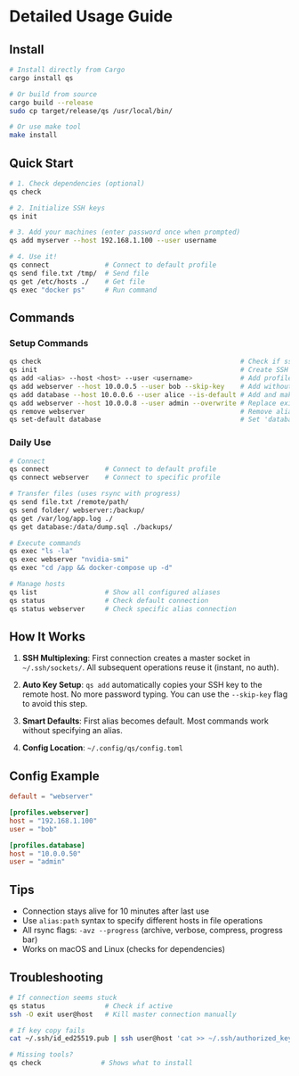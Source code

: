 # Detailed Usage Guide

## Install

```bash
# Install directly from Cargo
cargo install qs

# Or build from source
cargo build --release
sudo cp target/release/qs /usr/local/bin/

# Or use make tool
make install
```

## Quick Start

```bash
# 1. Check dependencies (optional)
qs check

# 2. Initialize SSH keys
qs init

# 3. Add your machines (enter password once when prompted)
qs add myserver --host 192.168.1.100 --user username

# 4. Use it!
qs connect              # Connect to default profile
qs send file.txt /tmp/  # Send file
qs get /etc/hosts ./    # Get file
qs exec "docker ps"     # Run command
```

## Commands

### Setup Commands

```bash
qs check                                                  # Check if ssh, rsync are installed
qs init                                                   # Create SSH keys if needed
qs add <alias> --host <host> --user <username>            # Add profile with alias & copy SSH key
qs add webserver --host 10.0.0.5 --user bob --skip-key    # Add without key setup
qs add database --host 10.0.0.6 --user alice --is-default # Add and make default
qs add webserver --host 10.0.0.8 --user admin --overwrite # Replace existing alias
qs remove webserver                                       # Remove alias 'webserver'
qs set-default database                                   # Set 'database' as default profile
```

### Daily Use

```bash
# Connect
qs connect              # Connect to default profile
qs connect webserver    # Connect to specific profile

# Transfer files (uses rsync with progress)
qs send file.txt /remote/path/
qs send folder/ webserver:/backup/
qs get /var/log/app.log ./
qs get database:/data/dump.sql ./backups/

# Execute commands
qs exec "ls -la"
qs exec webserver "nvidia-smi"
qs exec "cd /app && docker-compose up -d"

# Manage hosts
qs list                 # Show all configured aliases
qs status               # Check default connection
qs status webserver     # Check specific alias connection
```

## How It Works

1. **SSH Multiplexing**: First connection creates a master socket in `~/.ssh/sockets/`. All subsequent operations reuse it (instant, no auth).

2. **Auto Key Setup**: `qs add` automatically copies your SSH key to the remote host. No more password typing. You can use the `--skip-key` flag to avoid this step.

3. **Smart Defaults**: First alias becomes default. Most commands work without specifying an alias.

4. **Config Location**: `~/.config/qs/config.toml`

## Config Example

```toml
default = "webserver"

[profiles.webserver]
host = "192.168.1.100"
user = "bob"

[profiles.database]
host = "10.0.0.50"
user = "admin"
```

## Tips

- Connection stays alive for 10 minutes after last use
- Use `alias:path` syntax to specify different hosts in file operations
- All rsync flags: `-avz --progress` (archive, verbose, compress, progress bar)
- Works on macOS and Linux (checks for dependencies)

## Troubleshooting

```bash
# If connection seems stuck
qs status               # Check if active
ssh -O exit user@host   # Kill master connection manually

# If key copy fails
cat ~/.ssh/id_ed25519.pub | ssh user@host 'cat >> ~/.ssh/authorized_keys'

# Missing tools?
qs check               # Shows what to install
```

